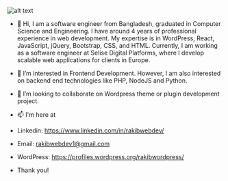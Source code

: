 ![alt text](https://github.com/[rakibwebdev]/[repo_name]/blob/[branch]/image.jpg?raw=true)
- 👋 Hi, I am a software engineer from Bangladesh, graduated in Computer Science and Engineering. I have around 4 years of professional experience in web development. My expertise is in WordPress, React, JavaScript, jQuery, Bootstrap, CSS, and HTML. Currently, I am working as a software engineer at Selise Digital Platforms, where I develop scalable web applications for clients in Europe.
- 👀 I’m interested in Frontend Development. However, I am also interested on backend end technologies like PHP, NodeJS and Python.
- 💞️ I’m looking to collaborate on Wordpress theme or plugin development project.
- 📫 I'm here at
- Linkedin: https://www.linkedin.com/in/rakibwebdev/
- Email: rakibwebdev1@gmail.com
- WordPress: https://profiles.wordpress.org/rakibwordpress/

- Thank you!

<!---
rakibwebdev/rakibwebdev is a ✨ special ✨ repository because its `README.md` (this file) appears on your GitHub profile.
You can click the Preview link to take a look at your changes.
--->
